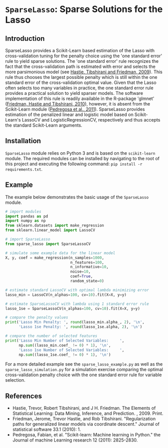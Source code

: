 # `SparseLasso`: Sparse Solutions for the Lasso

## Introduction

SparseLasso provides a Scikit-Learn based estimation of the Lasso with
cross-validation tuning for the penalty choice using the 'one standard error'
rule to yield sparse solutions. The 'one standard error' rule recognizes the
fact that the cross-validation path is estimated with error and selects the
more parsimonious model (see [Hastie, Tibshirani and Friedman, 2009](https://web.stanford.edu/~hastie/Papers/ESLII.pdf)). This rule thus chooses the largest possible penalty
which is still within the one standard error of the cross-validation optimal value.
Given that the Lasso often selects too many variables in practice, the one standard
error rule provides a practical solution to yield sparser models. The software
implementation of this rule is readily available in the R-package 'glmnet'
([Friedman, Hastie and Tibshirani, 2010](https://www.jstatsoft.org/article/view/v033i01)), however, it is absent from the Scikit-Learn module ([Pedregosa et al., 2011](https://jmlr.csail.mit.edu/papers/v12/pedregosa11a.html)). SparseLasso provides estimation of the penalized linear
and logistic model based on Scikit-Learn's LassoCV and LogisticRegressionCV,
respectively and thus accepts the standard Scikit-Learn arguments.

## Installation

`SparseLasso` module relies on Python 3 and is based on the `scikit-learn` module.
The required modules can be installed by navigating to the root of this project and
executing the following command: `pip install -r requirements.txt`.

## Example

The example below demonstrates the basic usage of the `SparseLasso` module.

```python
# import modules
import pandas as pd
import numpy as np
from sklearn.datasets import make_regression
from sklearn.linear_model import LassoCV

# import SparseLasso
from sparse_lasso import SparseLassoCV

# simulate some example data for the linear model
X, y, coef = make_regression(n_samples=1000,
                             n_features=100, 
                             n_informative=10,
                             noise=10,
                             coef=True,
                             random_state=0)

# estimate standard LassoCV with optimal lambda minimizing error
lasso_min = LassoCV(n_alphas=100, cv=10).fit(X=X, y=y)

# estimate SparseLassoCV with lambda using 1 standard error rule
lasso_1se = SparseLassoCV(n_alphas=100, cv=10).fit(X=X, y=y)

# compare the penalty values
print('Lasso Min Penalty: ', round(lasso_min.alpha_, 2), '\n',
      'Lasso 1se Penalty: ', round(lasso_1se.alpha, 2), '\n')

# compare the number of selected features
print('Lasso Min Number of Selected Variables:     ',
      np.sum((lasso_min.coef_ != 0) * 1), '\n',
      'Lasso 1se Number of Selected Variables:     ',
      np.sum((lasso_1se.coef_ != 0) * 1), '\n')
```

For a more detailed example see the `sparse_lasso_example.py`
as well as the `sparse_lasso_simulation.py` for a simulation
exercise comparing the optimal cross-validation penalty choice
with the one standard error rule for variable selection.

## References

- Hastie, Trevor, Robert Tibshirani, and J H. Friedman. The Elements of Statistical Learning: Data Mining, Inference, and Prediction. , 2009. Print.
- Friedman, Jerome, Trevor Hastie, and Rob Tibshirani. "Regularization paths for generalized linear models via coordinate descent." Journal of statistical software 33.1 (2010): 1.
- Pedregosa, Fabian, et al. "Scikit-learn: Machine learning in Python." the Journal of machine Learning research 12 (2011): 2825-2830.